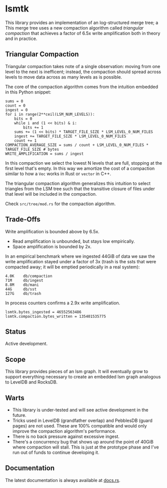 lsmtk
=====

This library provides an implementation of an log-structured merge tree; a This
merge tree uses a new compaction algorithm called *triangular compaction* that
achieves a factor of 6.5x write amplification both in theory and in practice.

Triangular Compaction
---------------------

Triangular compaction takes note of a single observation:  moving from one level
to the next is inefficent; instead, the compaction should spread across levels
to move data across as many levels as is possible.

The core of the compaction algorithm comes from the intuition embedded in this
Python snippet:

```ignore
sums = 0
count = 0
ingest = 0
for i in range(2**ceil(LSM_NUM_LEVELS)):
    bits = 0
    while i and (1 << bits) & i:
        bits += 1
    sums += (1 << bits) * TARGET_FILE_SIZE * LSM_LEVEL_0_NUM_FILES
    ingest += TARGET_FILE_SIZE * LSM_LEVEL_0_NUM_FILES
    count += 1
COMPACTION_AVERAGE_SIZE = sums / count + LSM_LEVEL_0_NUM_FILES * TARGET_FILE_SIZE # bytes
WRITE_AMPLIFICATION = sums / ingest
```

In this compaction we select the lowest N levels that are full, stopping at the
first level that's empty.  In this way we amortize the cost of a compaction
similar to how a `Vec` works in Rust or `vector` in C++.

The triangular compaction algorithm generalizes this intuition to select
triangles from the LSM tree such that the transitive closure of files under that
level will be included in the compaction.

Check `src/tree/mod.rs` for the compaction algorithm.

Trade-Offs
----------

Write amplification is bounded above by 6.5x.

- Read amplification is unbounded, but stays low empirically.
- Space amplification is bounded by 2x.

In an empirical benchmark where we ingested 44GiB of data we saw the write
amplification stayed under a factor of 3x (trash is the ssts that were
compacted away; it will be emptied periodically in a real system):

```ignore 
4.0K    db/compaction
71M     db/ingest
8.8M    db/mani
44G     db/sst
127G    db/trash
```

In process counters confirms a 2.9x write amplification.

```ignore
lsmtk.bytes_ingested = 46552563486
lsmtk.compaction.bytes_written = 135401535775
```

Status
------

Active development.

Scope
-----

This library provides pieces of an lsm graph.  It will eventually grow to
support everything necessary to create an embedded lsm graph analogous to
LevelDB and RocksDB.

Warts
-----

- This library is under-tested and will see active development in the future.
- Tricks used in LevelDB (grandfather overlap) and PebblesDB (guard pages) are
  not used.  These are 100% compatible and would only improve the compaction
  algorithm's performance.
- There is no back pressure against excessive ingest.
- There's a concurrency bug that shows up around the point of 40GiB where
  compaction will stall.  This is just at the prototype phase and I've run out
  of funds to continue developing it.

Documentation
-------------

The latest documentation is always available at [docs.rs](https://docs.rs/buffertk/latest/buffertk/).
